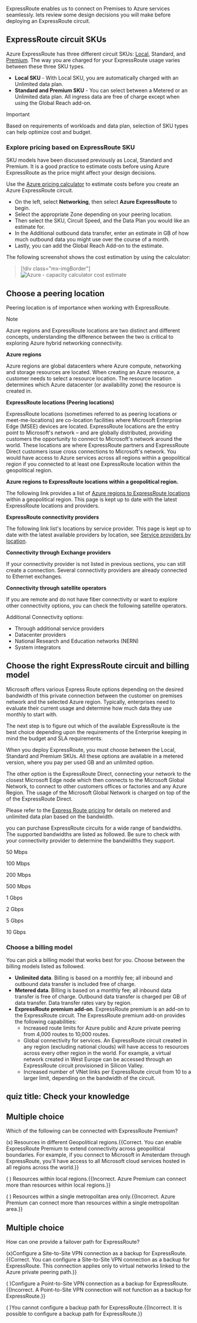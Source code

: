 

ExpressRoute enables us to connect on Premises to Azure services seamlessly. lets review some design decisions you will make before deploying an ExpressRoute circuit.

## **ExpressRoute circuit SKUs**

Azure ExpressRoute has three different circuit SKUs: [Local](https://docs.microsoft.com/en-us/azure/expressroute/expressroute-faqs), Standard, and [Premium](https://docs.microsoft.com/en-us/azure/expressroute/expressroute-faqs). The way you are charged for your ExpressRoute usage varies between these three SKU types. 

- **Local SKU** - With Local SKU, you are automatically charged with an Unlimited data plan. 
- **Standard and Premium SKU** - You can select between a Metered or an Unlimited data plan. All ingress data are free of charge except when using the Global Reach add-on. 

> [!Important] 
>
> Based on requirements of workloads and data plan, selection of SKU types can help optimize cost and budget.

### Explore pricing based on ExpressRoute SKU  

SKU models have been discussed previously as Local, Standard and Premium. It is a good practice to estimate costs before using Azure ExpressRoute as the price might affect your design decisions.

Use the [Azure pricing calculator](https://azure.microsoft.com/pricing/calculator/) to estimate costs before you create an Azure ExpressRoute circuit.

- On the left, select **Networking**, then select **Azure ExpressRoute** to begin.
- Select the appropriate Zone depending on your peering location. 
- Then select the SKU, Circuit Speed, and the Data Plan you would like an estimate for.
- In the Additional outbound data transfer, enter an estimate in GB of how much outbound data you might use over the course of a month.
- Lastly, you can add the Global Reach Add-on to the estimate.

The following screenshot shows the cost estimation by using the calculator:

> [!div class="mx-imgBorder"]
> ![Azure - capacity calculator cost estimate](../media/capacity-calculator-cost-estimate.png)

 

## Choose a peering location

Peering location is of importance when working with ExpressRoute. 

> [!Note] 
>
> Azure regions and ExpressRoute locations are two distinct and different concepts, understanding the difference between the two is critical to exploring Azure hybrid networking connectivity.

**Azure regions**

Azure regions are global datacenters where Azure compute, networking and storage resources are located. When creating an Azure resource, a customer needs to select a resource location. The resource location determines which Azure datacenter (or availability zone) the resource is created in.

**ExpressRoute locations (Peering locations)**

ExpressRoute locations (sometimes referred to as peering locations or meet-me-locations) are co-location facilities where Microsoft Enterprise Edge (MSEE) devices are located. ExpressRoute locations are the entry point to Microsoft's network – and are globally distributed, providing customers the opportunity to connect to Microsoft's network around the world. These locations are where ExpressRoute partners and ExpressRoute Direct customers issue cross connections to Microsoft's network. You would have access to Azure services across all regions within a geopolitical region if you connected to at least one ExpressRoute location within the geopolitical region.

**Azure regions to ExpressRoute locations within a geopolitical region.**

The following link provides a list of [Azure regions to ExpressRoute locations](https://docs.microsoft.com/azure/expressroute/expressroute-locations) within a geopolitical region. This page is kept up to date with the latest ExpressRoute locations and providers.

**ExpressRoute connectivity providers**

The following link list's locations by service provider. This page is kept up to date with the latest available providers by location, see [Service providers by location](https://docs.microsoft.com/azure/expressroute/expressroute-locations-providers).

**Connectivity through Exchange providers**

If your connectivity provider is not listed in previous sections, you can still create a connection. Several connectivity providers are already connected to Ethernet exchanges.

**Connectivity through satellite operators**

If you are remote and do not have fiber connectivity or want to explore other connectivity options, you can check the following satellite operators. 

Additional Connectivity options:

- Through additional service providers
- Datacenter providers
- National Research and Education networks (NERN)
- System integrators

## Choose the right ExpressRoute circuit and billing model

Microsoft offers various Express Route options depending on the desired bandwidth of this private connection between the customer on premises network and the selected Azure region. Typically, enterprises need to evaluate their current usage and determine how much data they use monthly to start with. 

The next step is to figure out which of the available ExpressRoute is the best choice depending upon the requirements of the Enterprise keeping in mind the budget and SLA requirements.

When you deploy ExpressRoute, you must choose between the Local, Standard and Premium SKUs. All these options are available in a metered version, where you pay per used GB and an unlimited option.

The other option is the ExpressRoute Direct, connecting your network to the closest Microsoft Edge node which then connects to the Microsoft Global Network, to connect to other customers offices or factories and any Azure Region. The usage of the Microsoft Global Network is charged on top of the of the ExpressRoute Direct.

Please refer to the [Express Route pricing](https://azure.microsoft.com/pricing/details/expressroute/) for details on metered and unlimited data plan based on the bandwidth.

you can purchase ExpressRoute circuits for a wide range of bandwidths. The supported bandwidths are listed as followed. Be sure to check with your connectivity provider to determine the bandwidths they support.

50 Mbps

100 Mbps

200 Mbps

500 Mbps

1 Gbps

2 Gbps

5 Gbps

10 Gbps

 

### Choose a billing model

You can pick a billing model that works best for you. Choose between the billing models listed as followed.

- **Unlimited data**. Billing is based on a monthly fee; all inbound and outbound data transfer is included free of charge.
- **Metered data**. Billing is based on a monthly fee; all inbound data transfer is free of charge. Outbound data transfer is charged per GB of data transfer. Data transfer rates vary by region.
- **ExpressRoute premium add-on**. ExpressRoute premium is an add-on to the ExpressRoute circuit. The ExpressRoute premium add-on provides the following capabilities:
    - Increased route limits for Azure public and Azure private peering from 4,000 routes to 10,000 routes.
    - Global connectivity for services. An ExpressRoute circuit created in any region (excluding national clouds) will have access to resources across every other region in the world. For example, a virtual network created in West Europe can be accessed through an ExpressRoute circuit provisioned in Silicon Valley.
    - Increased number of VNet links per ExpressRoute circuit from 10 to a larger limit, depending on the bandwidth of the circuit.


## quiz title: Check your knowledge

## Multiple choice

Which of the following can be connected with ExpressRoute Premium?

(x) Resources in different Geopolitical regions.{{Correct. You can enable ExpressRoute Premium to extend connectivity across geopolitical boundaries. For example, if you connect to Microsoft in Amsterdam through ExpressRoute, you'll have access to all Microsoft cloud services hosted in all regions across the world.}} 

( ) Resources within local regions.{{Incorrect. Azure Premium can connect more than resources within local regions.}}

( ) Resources within a single metropolitan area only.{{Incorrect. Azure Premium can connect more than resources within a single metropolitan area.}}

## Multiple choice

How can one provide a failover path for ExpressRoute?

(x)Configure a Site-to-Site VPN connection as a backup for ExpressRoute.{{Correct. You can configure a Site-to-Site VPN connection as a backup for ExpressRoute. This connection applies only to virtual networks linked to the Azure private peering path.}}

( )Configure a Point-to-Site VPN connection as a backup for ExpressRoute.{{Incorrect. A Point-to-Site VPN connection will not function as a backup for ExpressRoute.}}

( )You cannot configure a backup path for ExpressRoute.{{Incorrect. It is possible to configure a backup path for ExpressRoute.}}